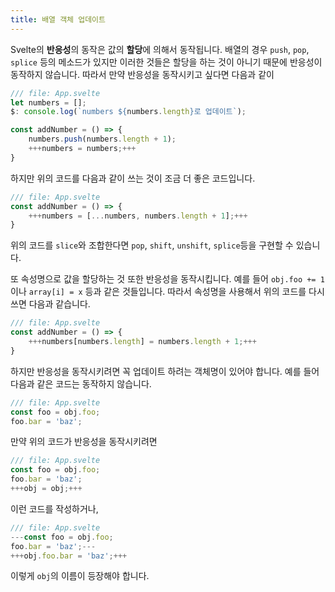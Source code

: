 ```yaml
---
title: 배열 객체 업데이트
---
```


Svelte의 **반응성**의 동작은 값의 **할당**에 의해서 동작됩니다. 배열의 경우 `push`, `pop`, `splice` 등의 메소드가 있지만 이러한 것들은 할당을 하는 것이 아니기 때문에 반응성이 동작하지 않습니다. 따라서 만약 반응성을 동작시키고 싶다면 다음과 같이 

```js
/// file: App.svelte
let numbers = [];
$: console.log(`numbers ${numbers.length}로 업데이트`);

const addNumber = () => {
	numbers.push(numbers.length + 1);
	+++numbers = numbers;+++
}
```

하지만 위의 코드를 다음과 같이 쓰는 것이 조금 더 좋은 코드입니다.

```js
/// file: App.svelte
const addNumber = () => {
	+++numbers = [...numbers, numbers.length + 1];+++
}
```

위의 코드를 `slice`와 조합한다면 `pop`, `shift`, `unshift`, `splice`등을 구현할 수 있습니다.

또 속성명으로 값을 할당하는 것 또한 반응성을 동작시킵니다. 예를 들어 `obj.foo += 1`이나 `array[i] = x` 등과 같은 것들입니다. 따라서 속성명을 사용해서 위의 코드를 다시 쓰면 다음과 같습니다.

```js
/// file: App.svelte
const addNumber = () => {
	+++numbers[numbers.length] = numbers.length + 1;+++
}
```

하지만 반응성을 동작시키려면 꼭 업데이트 하려는 객체명이 있어야 합니다. 예를 들어 다음과 같은 코드는 동작하지 않습니다.

```js
/// file: App.svelte
const foo = obj.foo;
foo.bar = 'baz';
```

만약 위의 코드가 반응성을 동작시키려면

```js
/// file: App.svelte
const foo = obj.foo;
foo.bar = 'baz';
+++obj = obj;+++
```

이런 코드를 작성하거나,

```js
/// file: App.svelte
---const foo = obj.foo;
foo.bar = 'baz';---
+++obj.foo.bar = 'baz';+++
```

이렇게 `obj`의 이름이 등장해야 합니다.